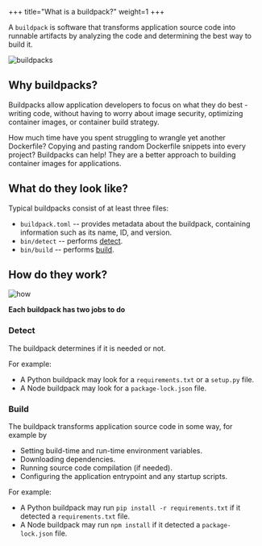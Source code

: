 +++
title="What is a buildpack?"
weight=1
+++

A `buildpack` is software that transforms application source code into runnable artifacts
by analyzing the code and determining the best way to build it.

<!--more-->

![buildpacks](/images/what.svg)

## Why buildpacks?

Buildpacks allow application developers to focus on what they do best - writing code, without having to worry about image security, optimizing container images, or container build strategy.

How much time have you spent struggling to wrangle yet another Dockerfile? Copying and pasting random Dockerfile snippets into every project? Buildpacks can help! They are a better approach to building container images for applications.

## What do they look like?

Typical buildpacks consist of at least three files:

* `buildpack.toml` -- provides metadata about the buildpack, containing information such as its name, ID, and version.
* `bin/detect` -- performs [detect](#detect).
* `bin/build` -- performs [build](#build).

## How do they work?

![how](/images/how.svg)

**Each buildpack has two jobs to do**

### Detect

The buildpack determines if it is needed or not.

For example:

- A Python buildpack may look for a `requirements.txt` or a `setup.py` file.
- A Node buildpack may look for a `package-lock.json` file.

### Build

The buildpack transforms application source code in some way, for example by

- Setting build-time and run-time environment variables.
- Downloading dependencies.
- Running source code compilation (if needed).
- Configuring the application entrypoint and any startup scripts.

For example:

- A Python buildpack may run `pip install -r requirements.txt` if it detected a `requirements.txt` file.
- A Node buildpack may run `npm install` if it detected a `package-lock.json` file.
